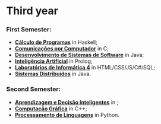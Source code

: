 # Third year

### First Semester:
 - **[Cálculo de Programas](https://github.com/AndreFGSilva/University-projects/tree/main/Third%20year/CP)** in Haskell;
 - **[Comunicações por Computador]()** in C;
 - **[Desenvolvimento de Sistemas de Software]()** in Java;
 - **[Inteligência Artificial]()** in Prolog;
 - **[Laboratórios de Informática 4](https://github.com/AndreFGSilva/University-projects/tree/main/Third%20year/LI4)** in HTML/CSS/JS/C#/SQL;
 - **[Sistemas Distribuídos]()** in Java.

### Second Semester:
 - **[Aprendizagem e Decisão Inteligentes]()** in ;
 - **[Computação Gráfica]()** in C++;
 - **[Processamento de Linguagens]()** in Python.

